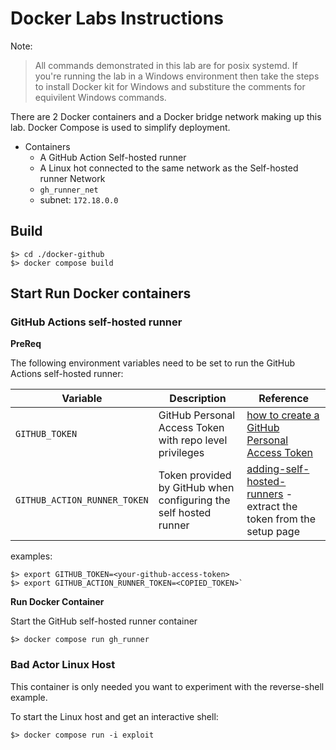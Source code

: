 # Docker Labs Instructions

Note:
> All commands demonstrated in this lab are for posix systemd. If you're running the lab in a Windows environment then take the steps to install Docker kit for Windows and substiture the comments for equivilent Windows commands.

There are 2 Docker containers and a Docker bridge network making up this lab. Docker Compose is used to simplify deployment.

- Containers
  - A GitHub Action Self-hosted runner
  - A Linux hot connected to the same network as the Self-hosted runner
Network
  - `gh_runner_net`
  - subnet: `172.18.0.0`

## Build

```shell
$> cd ./docker-github
$> docker compose build
```

## Start Run Docker containers

### GitHub Actions self-hosted runner

**PreReq**

The following environment variables need to be set to run the GitHub Actions self-hosted runner:

| Variable | Description | Reference |
|-|-|-|
| `GITHUB_TOKEN` | GitHub Personal Access Token with repo level privileges | [how to create a GitHub Personal Access Token](https://docs.github.com/en/authentication/keeping-your-account-and-data-secure/creating-a-personal-access-token) |
| `GITHUB_ACTION_RUNNER_TOKEN` | Token provided by GitHub when configuring the self hosted runner| [adding-self-hosted-runners](https://docs.github.com/en/actions/hosting-your-own-runners/adding-self-hosted-runners) - extract the token from the setup page |

examples:

```shell
$> export GITHUB_TOKEN=<your-github-access-token>
$> export GITHUB_ACTION_RUNNER_TOKEN=<COPIED_TOKEN>`
```

**Run Docker Container**

Start the GitHub self-hosted runner container

```shell
$> docker compose run gh_runner
```

### Bad Actor Linux Host

This container is only needed you want to experiment with the reverse-shell example.

To start the Linux host and get an interactive shell:

```shell
$> docker compose run -i exploit
```
